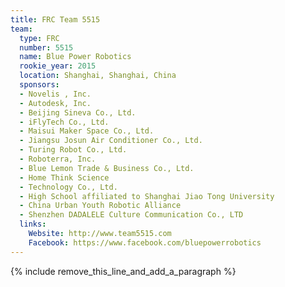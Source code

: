 ```yaml
---
title: FRC Team 5515
team:
  type: FRC
  number: 5515
  name: Blue Power Robotics
  rookie_year: 2015
  location: Shanghai, Shanghai, China
  sponsors:
  - Novelis , Inc.
  - Autodesk, Inc.
  - Beijing Sineva Co., Ltd.
  - iFlyTech Co., Ltd.
  - Maisui Maker Space Co., Ltd.
  - Jiangsu Josun Air Conditioner Co., Ltd.
  - Turing Robot Co., Ltd.
  - Roboterra, Inc.
  - Blue Lemon Trade & Business Co., Ltd.
  - Home Think Science
  - Technology Co., Ltd.
  - High School affiliated to Shanghai Jiao Tong University
  - China Urban Youth Robotic Alliance
  - Shenzhen DADALELE Culture Communication Co., LTD
  links:
    Website: http://www.team5515.com
    Facebook: https://www.facebook.com/bluepowerrobotics
---
```


{% include remove_this_line_and_add_a_paragraph %}